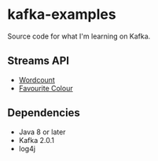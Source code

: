 # kafka-examples

Source code for what I'm learning on Kafka.

## Streams API

- [Wordcount](./streams/wordcount)
- [Favourite Colour](./streams/favouritecolour)

## Dependencies

- Java 8 or later
- Kafka 2.0.1
- log4j

